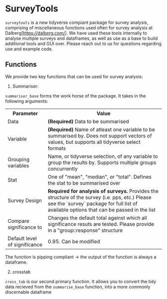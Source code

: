 # SurveyTools

`surveytools` is a new tidyverse compiant package for survey analysis, comprising of miscellaneous functions used often for survey analysis at Dalberg[https://dalberg.com/]. We have used these tools internally to analyse multiple surveys and dataframes, as well as use as a base to build additional tools and GUI over. Please reach out to us for questions regarding use and example code. 

## Functions

We provide two key functions that can be used for survey analysis:

1. Summariser:

`summariser_base` forms the work horse of the package. It takes in the following arguments:

<table>
    <tr>
        <th>Parameter</th>
        <th>Value</th>
    </tr>
    <tr>
        <td>Data</td>
        <td> <b>(Required)</b> Data to be summarised </td>
    </tr>
    <tr>
        <td>Variable</td>
        <td> <b>(Required)</b> Name of atleast one variable to be summarised by. Does not support vectors of values, but supports all tidyverse select formats </td>
    </tr>
    <tr>
        <td>Grouping variables</td>
        <td>Name, or tidyverse selection, of any variable to group the results by. Supports multiple groups concurrently</td>
    </tr>
    <tr>
        <td>Stat</td>
        <td>One of "mean", "median", or "total". Defines the stat to be summarised over</td>
    </tr>
    <tr>
        <td>Survey Design</td>
        <td><b>Required for analysis of surveys.</b> Provides the structure of the survey (i.e. pps, etc.) Please see the `survey` package for full list of available options that can be passed in the list  </td>
    </tr>
    <tr>
        <td>Compare significance to</td>
        <td>Changes the default total against which all significance resuts are tested. Please provide in a "group::response" structure</td>
    </tr>
    <tr>
        <td>Default level of significance</td>
        <td>0.95. Can be modified</td>
    </tr>
</table>

The function is pipping compliant -> the output of the function is always a dataframe.

2. crosstab

`cross_tab` is our second primary function. It allows you to convert the tidy data recieved from the `summarise_base` function, into a more commonly discernable dataframe